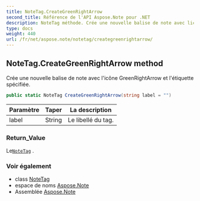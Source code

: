 ```yaml
---
title: NoteTag.CreateGreenRightArrow
second_title: Référence de l'API Aspose.Note pour .NET
description: NoteTag méthode. Crée une nouvelle balise de note avec licône GreenRightArrow et létiquette spécifiée.
type: docs
weight: 440
url: /fr/net/aspose.note/notetag/creategreenrightarrow/
---
```

## NoteTag.CreateGreenRightArrow method

Crée une nouvelle balise de note avec l'icône GreenRightArrow et l'étiquette spécifiée.

```csharp
public static NoteTag CreateGreenRightArrow(string label = "")
```

| Paramètre | Taper | La description |
| --- | --- | --- |
| label | String | Le libellé du tag. |

### Return_Value

Le[`NoteTag`](../) .

### Voir également

* class [NoteTag](../)
* espace de noms [Aspose.Note](../../notetag/)
* Assemblée [Aspose.Note](../../../)


